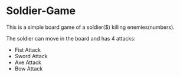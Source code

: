 # Soldier-Game

This is a simple board game of a soldier($) killing enemies(numbers).

The soldier can move in the board and has 4 attacks:

- Fist Attack
- Sword Attack
- Axe Attack
- Bow Attack

 
